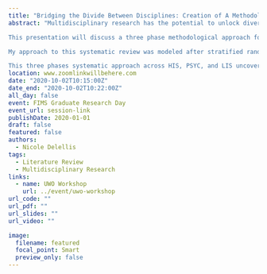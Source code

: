 ```yaml
---
title: "Bridging the Divide Between Disciplines: Creation of A Methodological Approach for Conducting a Systematic Literature Review Across Three Diverse Disciplines "
abstract: "Multidisciplinary research has the potential to unlock diverse perspectives in examination of complex questions. However, bridging the divide between discipline for literature reviews can be tricky. This summer during a directed study under my academic advisor’s supervision, I sought to examine the potential impact concussion patients’ cognitive impairments could have on information behaviour. The ability to seek, acquire and process incoming information is essential for daily life interactions and functioning in various environments. Particularly for patients, research has shown that the ability to acquire information about one’s disease and participation in online health support groups can empower patients through allowing deeper understanding of their disease and control over treatment options. However, if concussion patients experience cognitive impairments of executive dysfunction, memory impairments, attention and processing speed deficits, it would stand to reason that concussions patients’ information behaviour (acquisition, seeking, absorption and literacy) would also be impaired as well. To fully assess the impact of concussion patients’ cognitive impairments on information behaviour, I sought out a multidisciplinary exploration of research articles across science, social science and humanity disciplines. 

This presentation will discuss a three phase methodological approach for systematic review created over the summer and briefly summarize my systematic review findings. I conducted a systematic literature review across three disciplines: health information science (HIS), psychology (PSYC) and library and information science (LIS). Two databases were selected to represent each discipline and data collection occurred between May 21st, 2020-July 2nd, 2020. A systematic standardized approach for searching across all six databases was created during Phase 1 of this systematic review (first initial pilot run of article collections [PR#1]). However, results from PR#1 revealed that sticking to a standardized approach in searching was not feasible across all three disciplines. My research topic of interest was unequally represented across the three selected disciplines. A novel approach needed to be created for this systematic review to capture relevant articles across three distinctive disciplines. 

My approach to this systematic review was modeled after stratified random sampling. Phase 2 and Phase 3 of this systematic review involved the collection, weeding, categorization, and random selection of articles. Phase 2 included the creation of lists of included and excluded relevant articles for each search string across all six databases. The title and abstracts of retrieved articles were manually assessed for relevancy based on a set of general criteria. Depending on the coverage of the topic of concussions, each discipline’s general exclusion and inclusion criteria for relevancy differed slightly. Phase 2 included the combination of the two separate initial lists from each databases per discipline, resulting in the generation of three literature lists being created (one per discipline). A second round of finer-tuned scanning occurred to weed out articles in each discipline’s literature list. This second step required additional scanning of articles for relevancy. After an article made it past the second more rigorous set of criteria for inclusion, it was assigned to one of four categories. Sorting of articles into four determined categories was to ensure equal representation of topics of interest during random selection of articles. Phase 3 of this systematic review comprised of random selection of articles, creation of annotated bibliographies of the 12 randomly selected articles and establishment of a narrative arch of findings. One article was randomly selected from each of the four categories across the three disciplines. Based on the narrative arch created, a fourth and final literature list was comprised filling in identified missing content areas.

This three phases systematic approach across HIS, PSYC, and LIS uncovered a critical gap in literature on the topics of concussions. The low number of articles retrieved from LIS databases emphasizes the lack of discourse on exploration of concussions patients’ cognitive impairments, and the possible impact on critical thinking and reasoning. This noticeable gap in LIS databases was underscored by a critical gap in examination of concussion patients information behaviour in HIS and PSYC disciplines."
location: www.zoomlinkwillbehere.com
date: "2020-10-02T10:15:00Z"
date_end: "2020-10-02T10:22:00Z"
all_day: false
event: FIMS Graduate Research Day
event_url: session-link
publishDate: 2020-01-01
draft: false
featured: false
authors:
  - Nicole Delellis 
tags:
  - Literature Review
  - Multidisciplinary Research
links:
  - name: UWO Workshop
    url: ../event/uwo-workshop
url_code: ""
url_pdf: ""
url_slides: ""
url_video: ""

image:
  filename: featured
  focal_point: Smart
  preview_only: false
---
```

